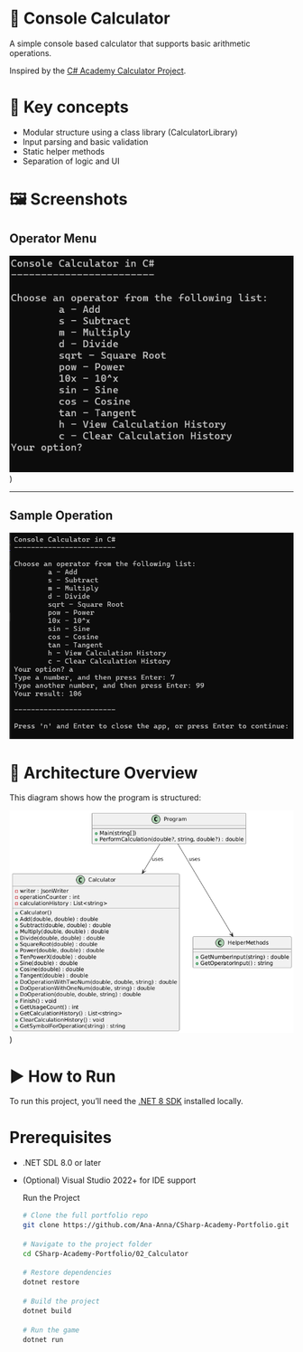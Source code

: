 # 🧮 Console Calculator

A simple console based calculator that supports basic arithmetic operations.

Inspired by the [C# Academy Calculator Project](https://www.thecsharpacademy.com/project/11/calculator).

# 🧠 Key concepts

- Modular structure using a class library (CalculatorLibrary)
- Input parsing and basic validation
- Static helper methods
- Separation of logic and UI

# 🖼 Screenshots

## Operator Menu
![Main Menu](https://github.com/Ana-Anna/CSharp-Academy-Portfolio/blob/main/02_Calculator/Assets/main-menu.png))

---

## Sample Operation
![Sample Operation](https://github.com/Ana-Anna/CSharp-Academy-Portfolio/blob/main/02_Calculator/Assets/sample-operation.png)


# 🧭 Architecture Overview

This diagram shows how the program is structured:

![UML Diagram](https://github.com/Ana-Anna/CSharp-Academy-Portfolio/blob/main/02_Calculator/Assets/calculator-uml.png))



# ▶️ How to Run

To run this project, you’ll need the [.NET 8 SDK](https://dotnet.microsoft.com/en-us/download/dotnet/8.0) installed locally.

# Prerequisites
- .NET SDL 8.0 or later
- (Optional) Visual Studio 2022+ for IDE support

  Run the Project
  ```bash
  # Clone the full portfolio repo
  git clone https://github.com/Ana-Anna/CSharp-Academy-Portfolio.git

  # Navigate to the project folder
  cd CSharp-Academy-Portfolio/02_Calculator

  # Restore dependencies
  dotnet restore

  # Build the project
  dotnet build

  # Run the game
  dotnet run

